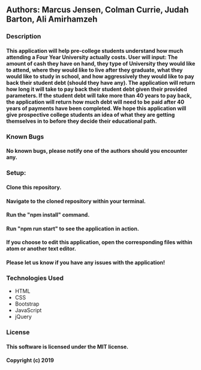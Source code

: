 ## Authors: Marcus Jensen, Colman Currie, Judah Barton, Ali Amirhamzeh

### Description
#### This application will help pre-college students understand how much attending a Four Year University actually costs. User will input: The amount of cash they have on hand, they type of University they would like to attend, where they would like to live after they graduate, what they would like to study in school, and how aggressively they would like to pay back their student debt (should they have any). The application will return how long it will take to pay back their student debt given their provided parameters. If the student debt will take more than 40 years to pay back, the application will return how much debt will need to be paid after 40 years of payments have been completed. We hope this application will give prospective college students an idea of what they are getting themselves in to before they decide their educational path.


### Known Bugs

#### No known bugs, please notify one of the authors should you encounter any.

### Setup:
#### Clone this repository.
#### Navigate to the cloned repository within your terminal.
#### Run the "npm install" command.
#### Run "npm run start" to see the application in action.
#### If you choose to edit this application, open the corresponding files within atom or another text editor.


#### Please let us know if you have any issues with the application!

### Technologies Used
* HTML
* CSS
* Bootstrap
* JavaScript
* jQuery


### License
#### This software is licensed under the MIT license.

#### Copyright (c) 2019
